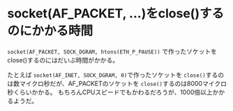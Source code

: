# socket(AF_PACKET, ...)をclose()するのにかかる時間

``socket(AF_PACKET, SOCK_DGRAM, htons(ETH_P_PAUSE))``
で作ったソケットをclose()するのにはだいぶ時間がかかる。

たとえば
``socket(AF_INET, SOCK_DGRAM, 0)``で作ったソケットを
``close()``するのは数マイクロ秒だが、AF_PACKETのソケットを
``close()``するのは8000マイクロ秒くらいかかる。
もちろんCPUスピードでもかわるだろうが、1000倍以上かかるようだ。
